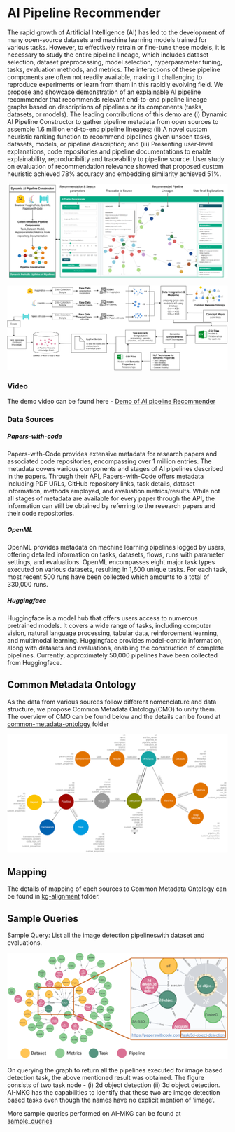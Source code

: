 # AI Pipeline Recommender
The rapid growth of Artificial Intelligence (AI) has led to the development of many open-source datasets and machine learning models trained for various tasks. However, to effectively retrain or fine-tune these models, it is necessary to study the entire pipeline lineage, which includes dataset selection, dataset preprocessing, model selection, hyperparameter tuning, tasks, evaluation methods, and metrics. The interactions of these pipeline components are often not readily available, making it challenging to reproduce experiments or learn from them in this rapidly evolving field. We propose and showcase demonstration of an explainable AI pipeline recommender that recommends relevant end-to-end pipeline lineage graphs based on descriptions of pipelines or its components (tasks, datasets, or models). The leading contributions of this demo are (i) Dynamic AI Pipeline Constructor to gather pipeline metadata from open sources to assemble 1.6 million end-to-end pipeline lineages; (ii) A novel custom heuristic ranking function to recommend pipelines given unseen tasks, datasets, models, or pipeline description; and (iii) Presenting user-level explanations, code repositories and pipeline documentations to enable explainability, reproducibility and traceability to pipeline source. User study on evaluation of recommendation relevance showed that proposed custom heuristic achieved 78\% accuracy and embedding similarity achieved 51\%. 


![Dashboard of AI pipeline Recommender that uses Dynamic AI Pipeline Constructor](framework.png)

![Detailed Overview of AIMKG Construction by Dynamic AI Pipeline Constructor](detailed_kg_const.drawio.png)


### Video
The demo video can be found here - [Demo of AI pipeline Recommender](https://drive.google.com/drive/folders/1KEZJuyDLj3i9qWgXEigrhvuJ73a1OXak?usp=sharing)

### Data Sources
##### Papers-with-code
Papers-with-Code provides extensive metadata for research papers and associated code repositories, encompassing over 1 million entries. The metadata covers various components and stages of AI pipelines described in the papers. Through their API, Papers-with-Code offers metadata including PDF URLs, GitHub repository links, task details, dataset information, methods employed, and evaluation metrics/results. While not all stages of metadata are available for every paper through the API, the information can still be obtained by referring to the research papers and their code repositories.

##### OpenML
OpenML provides metadata on machine learning pipelines logged by users, offering detailed information on tasks, datasets, flows, runs with parameter settings, and evaluations. OpenML encompasses eight major task types executed on various datasets, resulting in 1,600 unique tasks. For each task, most recent 500 runs have been collected which amounts to a total of 330,000 runs. 

##### Huggingface
Huggingface is a model hub that offers users access to numerous pretrained models. It covers a wide range of tasks, including computer vision, natural language processing, tabular data, reinforcement learning, and multimodal learning. Huggingface provides model-centric information, along with datasets and evaluations, enabling the construction of complete pipelines. Currently, approximately 50,000 pipelines have been collected from Huggingface. 

## Common Metadata Ontology
As the data from various sources follow different nomenclature and data structure, we propose Common Metadata Ontology(CMO) to unify them. The overview of CMO can be found below and the details can be found at [common-metadata-ontology](common-metadata-ontology/readme.md) folder

![Common Metadata Ontology](common-metadata-ontology/CMO_properties_color_coded.svg)

## Mapping
The details of mapping of each sources to Common Metadata Ontology can be found in [kg-alignment](kg-alignment/readme.md) folder.

## Sample Queries
Sample Query: List all the image detection pipelineswith dataset and evaluations. 

![Sample Query](sample_queries/figures/Sample-Query.png)


On querying the graph to return all the pipelines executed for image based detection task, the above mentioned result was obtained. The figure consists of two task node - (i) 2d object detection (ii) 3d object detection. AI-MKG has the capabilities to identify that these two are image detection based tasks even though the names have no explicit mention of ’image’.

More sample queries performed on AI-MKG can be found at [sample_queries](sample_queries/readme.md)

